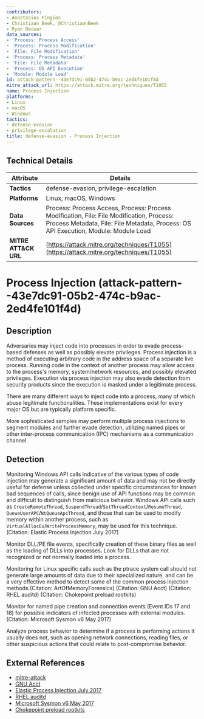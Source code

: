 ```yaml
---
contributors:
- Anastasios Pingios
- Christiaan Beek, @ChristiaanBeek
- Ryan Becwar
data_sources:
- 'Process: Process Access'
- 'Process: Process Modification'
- 'File: File Modification'
- 'Process: Process Metadata'
- 'File: File Metadata'
- 'Process: OS API Execution'
- 'Module: Module Load'
id: attack-pattern--43e7dc91-05b2-474c-b9ac-2ed4fe101f4d
mitre_attack_url: https://attack.mitre.org/techniques/T1055
name: Process Injection
platforms:
- Linux
- macOS
- Windows
tactics:
- defense-evasion
- privilege-escalation
title: defense-evasion - Process Injection
---
```


## Technical Details

| Attribute | Details |
|-----------|----------|
| **Tactics** | defense-evasion, privilege-escalation |
| **Platforms** | Linux, macOS, Windows |
| **Data Sources** | Process: Process Access, Process: Process Modification, File: File Modification, Process: Process Metadata, File: File Metadata, Process: OS API Execution, Module: Module Load |
| **MITRE ATT&CK URL** | [https://attack.mitre.org/techniques/T1055](https://attack.mitre.org/techniques/T1055) |

# Process Injection (attack-pattern--43e7dc91-05b2-474c-b9ac-2ed4fe101f4d)

## Description
Adversaries may inject code into processes in order to evade process-based defenses as well as possibly elevate privileges. Process injection is a method of executing arbitrary code in the address space of a separate live process. Running code in the context of another process may allow access to the process's memory, system/network resources, and possibly elevated privileges. Execution via process injection may also evade detection from security products since the execution is masked under a legitimate process. 

There are many different ways to inject code into a process, many of which abuse legitimate functionalities. These implementations exist for every major OS but are typically platform specific. 

More sophisticated samples may perform multiple process injections to segment modules and further evade detection, utilizing named pipes or other inter-process communication (IPC) mechanisms as a communication channel. 

## Detection
Monitoring Windows API calls indicative of the various types of code injection may generate a significant amount of data and may not be directly useful for defense unless collected under specific circumstances for known bad sequences of calls, since benign use of API functions may be common and difficult to distinguish from malicious behavior. Windows API calls such as <code>CreateRemoteThread</code>, <code>SuspendThread</code>/<code>SetThreadContext</code>/<code>ResumeThread</code>, <code>QueueUserAPC</code>/<code>NtQueueApcThread</code>, and those that can be used to modify memory within another process, such as <code>VirtualAllocEx</code>/<code>WriteProcessMemory</code>, may be used for this technique.(Citation: Elastic Process Injection July 2017) 

Monitor DLL/PE file events, specifically creation of these binary files as well as the loading of DLLs into processes. Look for DLLs that are not recognized or not normally loaded into a process. 

Monitoring for Linux specific calls such as the ptrace system call should not generate large amounts of data due to their specialized nature, and can be a very effective method to detect some of the common process injection methods.(Citation: ArtOfMemoryForensics)  (Citation: GNU Acct)  (Citation: RHEL auditd)  (Citation: Chokepoint preload rootkits) 

Monitor for named pipe creation and connection events (Event IDs 17 and 18) for possible indicators of infected processes with external modules.(Citation: Microsoft Sysmon v6 May 2017) 

Analyze process behavior to determine if a process is performing actions it usually does not, such as opening network connections, reading files, or other suspicious actions that could relate to post-compromise behavior. 

## External References
- [mitre-attack](https://attack.mitre.org/techniques/T1055)
- [GNU Acct](https://www.gnu.org/software/acct/)
- [Elastic Process Injection July 2017](https://www.endgame.com/blog/technical-blog/ten-process-injection-techniques-technical-survey-common-and-trending-process)
- [RHEL auditd](https://access.redhat.com/documentation/en-us/red_hat_enterprise_linux/6/html/security_guide/chap-system_auditing)
- [Microsoft Sysmon v6 May 2017](https://docs.microsoft.com/sysinternals/downloads/sysmon)
- [Chokepoint preload rootkits](http://www.chokepoint.net/2014/02/detecting-userland-preload-rootkits.html)

